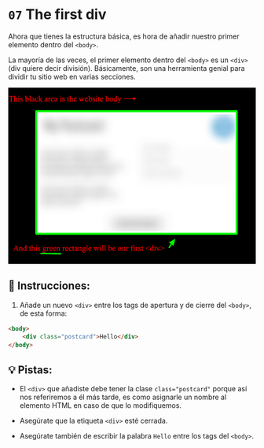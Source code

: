 # `07` The first div

Ahora que tienes la estructura básica, es hora de añadir nuestro primer elemento dentro del `<body>`.

La mayoría de las veces, el primer elemento dentro del `<body>` es un `<div>` (div quiere decir división). Básicamente, son una herramienta genial para dividir tu sitio web en varias secciones.

![paso 1](../../assets/07-the-first-div.png?raw=true)

## 📝 Instrucciones:

1. Añade un nuevo `<div>` entre los tags de apertura y de cierre del `<body>`, de esta forma:

```html
<body>
    <div class="postcard">Hello</div>
</body>
```

## 💡 Pistas:

+ El `<div>` que añadiste debe tener la clase `class="postcard"` porque así nos referiremos a él más tarde, es como asignarle un nombre al elemento HTML en caso de que lo modifiquemos.

+ Asegúrate que la etiqueta `<div>` esté cerrada.

+ Asegúrate también de escribir la palabra `Hello` entre los tags del `<body>`.
